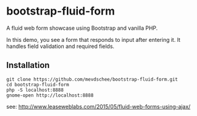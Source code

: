 # bootstrap-fluid-form

A fluid web form showcase using Bootstrap and vanilla PHP.

In this demo, you see a form that responds to input after entering it. It handles field validation and required fields.

## Installation

```
git clone https://github.com/mevdschee/bootstrap-fluid-form.git
cd bootstrap-fluid-form
php -S localhost:8888
gnome-open http://localhost:8888
```

see: http://www.leaseweblabs.com/2015/05/fluid-web-forms-using-ajax/
